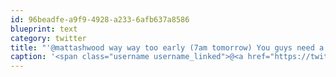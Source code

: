 ```yaml
---
id: 96beadfe-a9f9-4928-a233-6afb637a8586
blueprint: text
category: twitter
title: "'@mattashwood way way too early (7am tomorrow) You guys need a wake-up call at 6am? :)"
caption: '<span class="username username_linked">@<a href="https://twitter.com/mattashwood" title="Matt Ashwood">mattashwood</a></span> way way too early (7am tomorrow) You guys need a wake-up call at 6am? :)'
---
```

